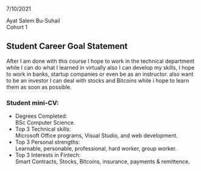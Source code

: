 

7/10/2021

Ayat Salem Bu-Suhail  
Cohort 1


## Student Career Goal Statement 


 
  After I am done with this course I hope to work in the technical department while I can do what I learned in virtually also I can develop my skills, I hope to work in banks, startup companies or even be as an instructor. also want to be an investor I can deal with stocks and Bitcoins while i hope to learn them as soon as possible. 

### Student mini-CV:



  - Degrees Completed:    
        BSc Computer Science.
  - Top 3 Technical skills:    
        Microsoft Office programs, Visual Studio, and web development.
  - Top 3 Personal strengths:   
       Learnable, personable, professional, hard worker, group worker.
  - Top 3 Interests in Fintech:    
        Smart Contracts, Stocks, Bitcoins, insurance, payments & remittence. 

